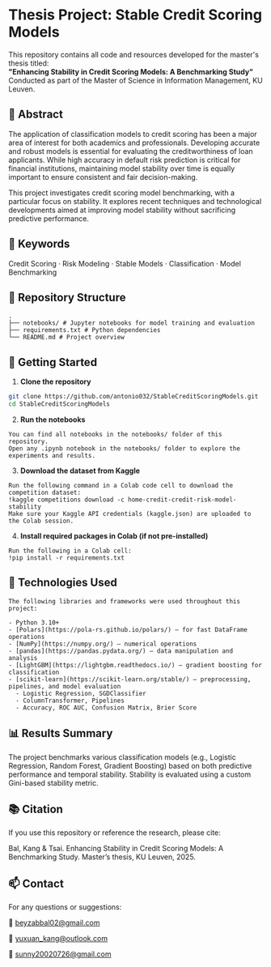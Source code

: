 # Thesis Project: Stable Credit Scoring Models

This repository contains all code and resources developed for the master's thesis titled:  
**"Enhancing Stability in Credit Scoring Models: A Benchmarking Study"**  
Conducted as part of the Master of Science in Information Management, KU Leuven.

## 📄 Abstract
The application of classification models to credit scoring has been a major area of interest for both academics and professionals. Developing accurate and robust models is essential for evaluating the creditworthiness of loan applicants. While high accuracy in default risk prediction is critical for financial institutions, maintaining model stability over time is equally important to ensure consistent and fair decision-making.

This project investigates credit scoring model benchmarking, with a particular focus on stability. It explores recent techniques and technological developments aimed at improving model stability without sacrificing predictive performance.

## 🔑 Keywords

Credit Scoring · Risk Modeling · Stable Models · Classification · Model Benchmarking

## 📁 Repository Structure
```
.
├── notebooks/ # Jupyter notebooks for model training and evaluation
├── requirements.txt # Python dependencies
└── README.md # Project overview
```

## 🚀 Getting Started

1. **Clone the repository**
```bash
git clone https://github.com/antonio032/StableCreditScoringModels.git
cd StableCreditScoringModels
```

2. **Run the notebooks**
```
You can find all notebooks in the notebooks/ folder of this repository.
Open any .ipynb notebook in the notebooks/ folder to explore the experiments and results.
```

3. **Download the dataset from Kaggle**
```
Run the following command in a Colab code cell to download the competition dataset:
!kaggle competitions download -c home-credit-credit-risk-model-stability
Make sure your Kaggle API credentials (kaggle.json) are uploaded to the Colab session.
```

4. **Install required packages in Colab (if not pre-installed)**
```
Run the following in a Colab cell:
!pip install -r requirements.txt
```

## 🧠 Technologies Used
```
The following libraries and frameworks were used throughout this project:

- Python 3.10+
- [Polars](https://pola-rs.github.io/polars/) – for fast DataFrame operations
- [NumPy](https://numpy.org/) – numerical operations
- [pandas](https://pandas.pydata.org/) – data manipulation and analysis
- [LightGBM](https://lightgbm.readthedocs.io/) – gradient boosting for classification
- [scikit-learn](https://scikit-learn.org/stable/) – preprocessing, pipelines, and model evaluation
  - Logistic Regression, SGDClassifier
  - ColumnTransformer, Pipelines
  - Accuracy, ROC AUC, Confusion Matrix, Brier Score
```

## 📊 Results Summary
The project benchmarks various classification models (e.g., Logistic Regression, Random Forest, Gradient Boosting) based on both predictive performance and temporal stability. Stability is evaluated using a custom Gini-based stability metric.

## 📚 Citation
If you use this repository or reference the research, please cite:

Bal, Kang & Tsai. Enhancing Stability in Credit Scoring Models: A Benchmarking Study. Master’s thesis, KU Leuven, 2025.


## 📫 Contact
For any questions or suggestions:

📧 beyzabbal02@gmail.com

📧 yuxuan_kang@outlook.com

📧 sunny20020726@gmail.com

